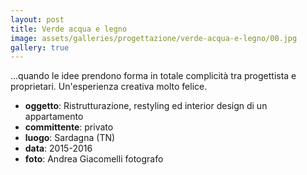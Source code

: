 ```yaml
---
layout: post
title: Verde acqua e legno
image: assets/galleries/progettazione/verde-acqua-e-legno/00.jpg
gallery: true
---
```


...quando le idee prendono forma in totale complicità tra progettista e proprietari. Un'esperienza creativa molto felice.

- **oggetto**: Ristrutturazione, restyling ed interior design di un appartamento
- **committente**: privato
- **luogo**: Sardagna (TN)
- **data**: 2015-2016
- **foto**: Andrea Giacomelli fotografo

